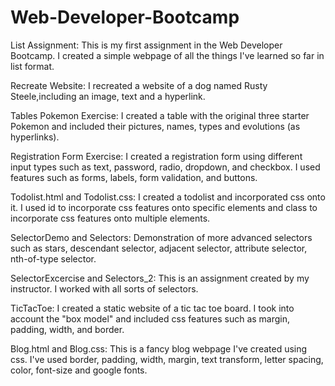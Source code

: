 # Web-Developer-Bootcamp
List Assignment: This is my first assignment in the Web Developer Bootcamp. I created a simple webpage of all the things I've learned so far in list format.  

Recreate Website: I recreated a website of a dog named Rusty Steele,including an image, text and a hyperlink.  

Tables Pokemon Exercise: I created a table with the original three starter Pokemon and included their pictures, names, types and evolutions (as hyperlinks).  

Registration Form Exercise: I created a registration form using different input types such as text, password, radio, dropdown, and checkbox. I used features such as forms, labels, form validation, and buttons.  

Todolist.html and Todolist.css: I created a todolist and incorporated css onto it. I used id to incorporate css features onto specific elements and class to incorporate css features onto multiple elements. 

SelectorDemo and Selectors: Demonstration of more advanced selectors such as stars, descendant selector, adjacent selector, attribute selector, nth-of-type selector. 

SelectorExcercise and Selectors_2: This is an assignment created by my instructor. I worked with all sorts of selectors.  

TicTacToe: I created a static website of a tic tac toe board. I took into account the "box model" and included css features such as margin, padding, width, and border.  

Blog.html and Blog.css: This is a fancy blog webpage I've created using css. I've used border, padding, width, margin, text transform, letter spacing, color, font-size and google fonts.
